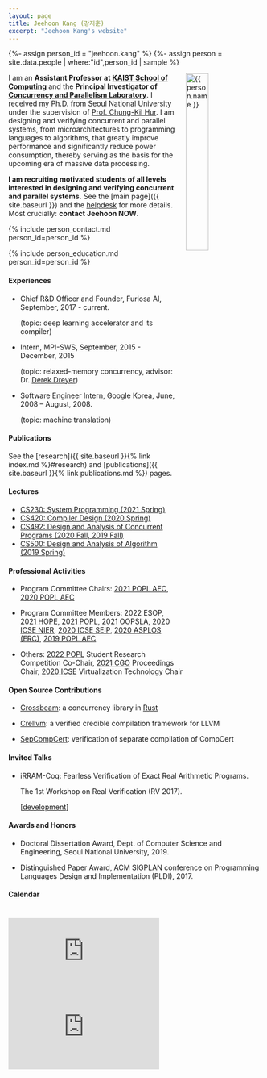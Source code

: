 ```yaml
---
layout: page
title: Jeehoon Kang (강지훈)
excerpt: "Jeehoon Kang's website"
---
```


{%- assign person_id = "jeehoon.kang" %}
{%- assign person = site.data.people | where:"id",person_id | sample %}

<img align="right" style="width: 30%; padding-left: 3%;" src="{{ site.baseurl}}/assets/jeehoon.kang.jpg" alt="{{ person.name }}">

I am an **Assistant Professor at [KAIST School of Computing](https://cs.kaist.ac.kr)** and the
**Principal Investigator of [Concurrency and Parallelism Laboratory](https://cp.kaist.ac.kr)**. I
received my Ph.D. from Seoul National University under the supervision of [Prof. Chung-Kil
Hur](https://sf.snu.ac.kr/gil.hur). I am designing and verifying concurrent and parallel systems,
from microarchitectures to programming languages to algorithms, that greatly improve performance and
significantly reduce power consumption, thereby serving as the basis for the upcoming era of massive
data processing.

**I am recruiting motivated students of all levels interested in designing and verifying concurrent
and parallel systems.** See the [main page]({{ site.baseurl }}) and the [helpdesk](https://github.com/kaist-cp/helpdesk/#advice-for-potential-lab-members) for more details. Most crucially: **contact Jeehoon NOW**.


{% include person_contact.md person_id=person_id %}


{% include person_education.md person_id=person_id %}


#### Experiences

- Chief R&D Officer and Founder, Furiosa AI, September, 2017 - current.

  (topic: deep learning accelerator and its compiler)

- Intern, MPI-SWS, September, 2015 - December, 2015

  (topic: relaxed-memory concurrency, advisor: Dr. [Derek Dreyer](https://people.mpi-sws.org/~dreyer/))

- Software Engineer Intern, Google Korea, June, 2008 – August, 2008.

  (topic: machine translation)


#### Publications

See the [research]({{ site.baseurl }}{% link index.md %}#research) and [publications]({{ site.baseurl }}{%
link publications.md %}) pages.


#### Lectures

- [CS230: System Programming (2021 Spring)](https://github.com/kaist-cp/cs230)
- [CS420: Compiler Design (2020 Spring)](https://github.com/kaist-cp/cs420)
- [CS492: Design and Analysis of Concurrent Programs (2020 Fall, 2019 Fall)](https://github.com/kaist-cp/cs492-concur)
- [CS500: Design and Analysis of Algorithm (2019 Spring)](https://github.com/kaist-cp/cs500-2019s)


#### Professional Activities

- Program Committee Chairs: [2021 POPL AEC](https://popl21.sigplan.org/), [2020 POPL AEC](https://popl20.sigplan.org/)

- Program Committee Members: 2022 ESOP, [2021 HOPE](https://icfp21.sigplan.org/home/hope-2021), [2021 POPL](https://popl21.sigplan.org/), 2021 OOPSLA, [2020 ICSE NIER](https://conf.researchr.org/home/icse-2020), [2020 ICSE
  SEIP](https://conf.researchr.org/home/icse-2020), [2020 ASPLOS
  (ERC)](https://asplos-conference.org/), [2019 POPL AEC](https://popl19.sigplan.org/)
  
- Others: [2022 POPL](https://popl22.sigplan.org/series/POPL) Student Research Competition Co-Chair, [2021 CGO](https://conf.researchr.org/home/cgo-2021) Proceedings Chair, [2020 ICSE](https://conf.researchr.org/home/icse-2020) Virtualization Technology Chair


#### Open Source Contributions

- [Crossbeam](https://github.com/crossbeam-rs/crossbeam): a concurrency library in [Rust](https://www.rust-lang.org)

- [Crellvm](https://sf.snu.ac.kr/crellvm): a verified credible compilation framework for LLVM

- [SepCompCert](https://sf.snu.ac.kr/sepcompcert): verification of separate compilation of CompCert


#### Invited Talks

- iRRAM-Coq: Fearless Verification of Exact Real Arithmetic Programs.

  The 1st Workshop on Real Verification (RV 2017).

  \[[development](https://github.com/jeehoonkang/iRRAM-coq)\]


#### Awards and Honors

- Doctoral Dissertation Award, Dept. of Computer Science and Engineering, Seoul National University, 2019.

- Distinguished Paper Award, ACM SIGPLAN conference on Programming Languages Design and Implementation (PLDI), 2017.

<!-- - 23rd place, ACM International Collegiate Programming Contest (ICPC) World Finals, 2008. -->

<!-- - Champion, ACM International Collegiate Programming Contest (ICPC) Regional Contest---Seoul, 2007. -->

<!-- - Gold Medal, International Olympiad in Informatics (IOI), 2005. -->

#### Calendar

<div class="responsive-iframe-container big-container">
    <iframe src="https://calendar.google.com/calendar/embed?showTitle=0&amp;showPrint=0&amp;mode=WEEK&amp&amp;wkst=1&amp;bgcolor=%23FFFFFF&amp;src=jeehoon.kang%40cp.kaist.ac.kr&amp;color=%23125A12&amp;ctz=Asia%2FSeoul" style="border-width:0; margin-top:15pt;" frameborder="0" scrolling="no"></iframe>
</div>
<div class="responsive-iframe-container small-container" style="height: 1000;">
    <iframe src="https://calendar.google.com/calendar/embed?showTitle=0&amp;showPrint=0&amp;mode=AGENDA&amp&amp;wkst=1&amp;bgcolor=%23FFFFFF&amp;src=jeehoon.kang%40cp.kaist.ac.kr&amp;color=%23125A12&amp;ctz=Asia%2FSeoul" style="border-width:0" frameborder="0" scrolling="no"></iframe>
</div>
